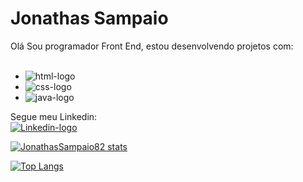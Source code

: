 # Jonathas Sampaio
Olá Sou programador Front End,  estou desenvolvendo projetos com:
<br>
<br>
- <img src="https://img.shields.io/badge/HTML-239120?style=for-the-badge&logo=html5&logoColor=white" alt="html-logo" />

- <img src="https://img.shields.io/badge/CSS-239120?&style=for-the-badge&logo=css3&logoColor=white" alt="css-logo" />

- <img src="https://img.shields.io/badge/JavaScript-F7DF1E?style=for-the-badge&logo=javascript&logoColor=black" alt="java-logo" />

Segue meu Linkedin:
<br>
<a href= "https://www.linkedin.com/in/jonathas-sampaio-062390258/">
<img src="https://img.shields.io/badge/LinkedIn-0077B5?style=for-the-badge&logo=linkedin&logoColor=white" alt="Linkedin-logo" />
</a>

[![JonathasSampaio82 stats](https://github-readme-stats.vercel.app/api?username=JonathasSampaio82)](https://github.com/anuraghazra/github-readme-stats)



[![Top Langs](https://github-readme-stats.vercel.app/api/top-langs/?username=JonathasSampaio82)](https://github.com/anuraghazra/github-readme-stats)

